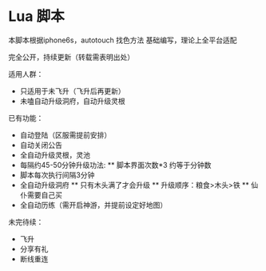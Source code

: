 # Lua 脚本
本脚本根据iphone6s，autotouch 找色方法 基础编写，理论上全平台适配  

完全公开，持续更新（转载需表明出处） 

适用人群： 
* 只适用于未飞升（飞升后再更新）
* 未嗑自动升级洞府，自动升级灵根

已有功能：
* 自动登陆（区服需提前安排）
* 自动关闭公告
* 全自动升级灵根，灵池
* 每隔约45-50分钟升级功法:
  ** 脚本界面次数*3 约等于分钟数
* 脚本每次执行间隔3分钟
* 全自动升级洞府
  ** 只有木头满了才会升级
  ** 升级顺序：粮食>木头>铁
  ** 仙仆需要自己买
* 全自动历练（需开启神游，并提前设定好地图）

未完待续：
* 飞升
* 分享有礼
* 断线重连


